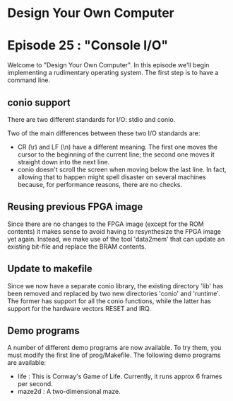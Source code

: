 # Design Your Own Computer
# Episode 25 : "Console I/O"
 
Welcome to "Design Your Own Computer".  In this episode we'll begin
implementing a rudimentary operating system. The first step is
to have a command line.

## conio support
There are two different standards for I/O: stdio and conio.

Two of the main differences between these two I/O standards are:
* CR (\r) and LF (\n) have a different meaning. The first one moves the cursor
  to the beginning of the current line; the second one moves it straight down
  into the next line.
* conio doesn't scroll the screen when moving below the last line. In fact,
  allowing that to happen might spell disaster on several machines because, for
  performance reasons, there are no checks.

## Reusing previous FPGA image
Since there are no changes to the FPGA image (except for the ROM contents) it
makes sense to avoid having to resynthesize the FPGA image yet again.  Instead,
we make use of the tool 'data2mem' that can update an existing bit-file and
replace the BRAM contents.

## Update to makefile
Since we now have a separate conio library, the existing directory 'lib' has
been removed and replaced by two new directories 'conio' and 'runtime'. The
former has support for all the conio functions, while the latter has support
for the hardware vectors RESET and IRQ.

## Demo programs
A number of different demo programs are now available. To try them, you must
modify the first line of prog/Makefile. The following demo programs are
available:
* life : This is Conway's Game of Life. Currently, it runs approx 6 frames per second.
* maze2d : A two-dimensional maze.


